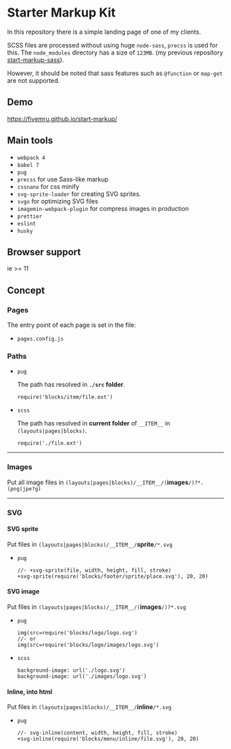 # Starter Markup Kit

In this repository there is a simple landing page of one of my clients.

SCSS files are processed without using huge `node-sass`, `precss` is used for this.
The `node_modules` directory has a size of `123MB`. (my previous repository [start-markup-sass](https://github.com/fivemru/start-markup-sass)).

However, it should be noted that sass features such as `@function` or `map-get` are not supported.

## Demo

https://fivemru.github.io/start-markup/

## Main tools

- `webpack 4`
- `babel 7`
- `pug`
- `precss` for use Sass-like markup
- `cssnano` for css minify
- `svg-sprite-loader` for creating SVG sprites.
- `svgo` for optimizing SVG files
- `imagemin-webpack-plugin` for compress images in production
- `prettier`
- `eslint`
- `husky`

## Browser support

ie >= 11

## Concept

### Pages

The entry point of each page is set in the file:

- `pages.config.js`

### Paths

- `pug`

  The path has resolved in **`./src` folder**.

  ```pug
  require('blocks/item/file.ext')
  ```

- `scss`

  The path has resolved in **current folder** of `__ITEM__` in `(layouts|pages|blocks)`.

  ```pug
  require('./file.ext')
  ```

---

### Images

Put all image files in `(layouts|pages|blocks)/__ITEM__/(`**images**`/)?*.(png|jpe?g)`

---

### SVG

#### SVG sprite

Put files in `(layouts|pages|blocks)/__ITEM__/`**sprite**`/*.svg`

- `pug`

  ```pug
  //- +svg-sprite(file, width, height, fill, stroke)
  +svg-sprite(require('blocks/footer/sprite/place.svg'), 20, 20)
  ```

#### SVG image

Put files in `(layouts|pages|blocks)/__ITEM__/(`**images**`/)?*.svg`

- `pug`

  ```pug
  img(src=require('blocks/logo/logo.svg')
  //- or
  img(src=require('blocks/logo/images/logo.svg')
  ```

- `scss`

  ```
  background-image: url('./logo.svg')
  background-image: url('./images/logo.svg')
  ```

#### Inline, into html

Put files in `(layouts|pages|blocks)/__ITEM__/`**inline**`/*.svg`

- `pug`

  ```pug
  //- svg-inline(content, width, height, fill, stroke)
  +svg-inline(require('blocks/menu/inline/file.svg'), 20, 20)
  ```
